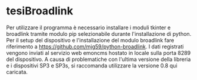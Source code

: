 # tesiBroadlink
Per utilizzare il programma è necessario installare i moduli tkinter e broadlink tramite modulo pip selezionabile durante l'installazione di python.
Per il setup del dispositivo e l'installazione del modulo broadlink fare riferimento a https://github.com/mjg59/python-broadlink.
I dati registrati vengono inviati al servizio web emoncms hostato in locale sulla porta 8289 del dispositivo. 
A causa di problematiche con l'ultima versione della libreria e i dispositivi SP3 e SP3s, si raccomanda utilizzare la versione 0.8 qui caricata.
